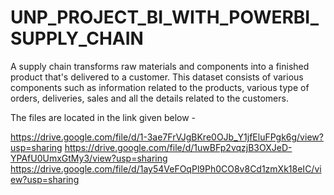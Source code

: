 # UNP_PROJECT_BI_WITH_POWERBI_SUPPLY_CHAIN
 A supply chain transforms raw materials and components into a finished product that's delivered to a customer. This dataset consists of various components such as information related to the products, various type of orders, deliveries, sales and all the details related to the customers.

The files are located in the link given below -

https://drive.google.com/file/d/1-3ae7FrVJgBKre0OJb_Y1jfEluFPgk6g/view?usp=sharing 
https://drive.google.com/file/d/1uwBFp2vqzjB3OXJeD-YPAfU0UmxGtMy3/view?usp=sharing
https://drive.google.com/file/d/1ay54VeFOqPl9Ph0CO8v8Cd1zmXk18eIC/view?usp=sharing
